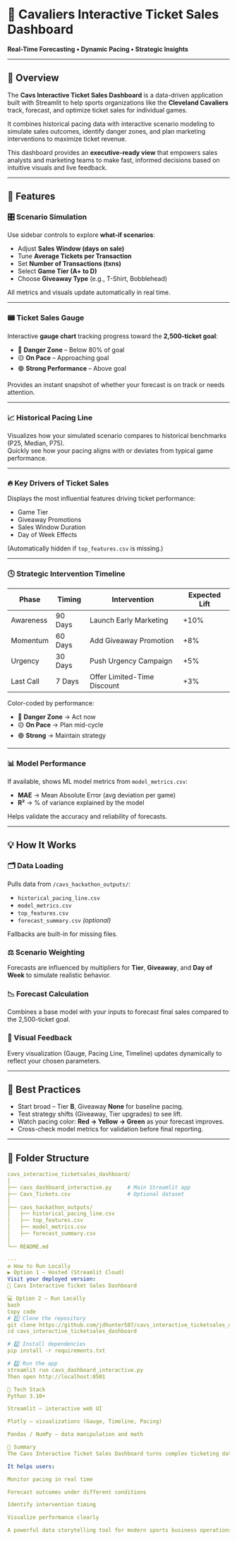 # 🏀 Cavaliers Interactive Ticket Sales Dashboard  
**Real-Time Forecasting • Dynamic Pacing • Strategic Insights**

---

## 📖 Overview  
The **Cavs Interactive Ticket Sales Dashboard** is a data-driven application built with Streamlit to help sports organizations like the **Cleveland Cavaliers** track, forecast, and optimize ticket sales for individual games.  

It combines historical pacing data with interactive scenario modeling to simulate sales outcomes, identify danger zones, and plan marketing interventions to maximize ticket revenue.  

This dashboard provides an **executive-ready view** that empowers sales analysts and marketing teams to make fast, informed decisions based on intuitive visuals and live feedback.

---

## 🚀 Features  

### 🎛️ Scenario Simulation  
Use sidebar controls to explore **what-if scenarios**:
- Adjust **Sales Window (days on sale)**
- Tune **Average Tickets per Transaction**
- Set **Number of Transactions (txns)**
- Select **Game Tier (A+ to D)**
- Choose **Giveaway Type** (e.g., T-Shirt, Bobblehead)

All metrics and visuals update automatically in real time.

---

### 📟 Ticket Sales Gauge  
Interactive **gauge chart** tracking progress toward the **2,500-ticket goal**:
- 🔴 **Danger Zone** – Below 80% of goal  
- 🟡 **On Pace** – Approaching goal  
- 🟢 **Strong Performance** – Above goal  

Provides an instant snapshot of whether your forecast is on track or needs attention.

---

### 📈 Historical Pacing Line  
Visualizes how your simulated scenario compares to historical benchmarks (P25, Median, P75).  
Quickly see how your pacing aligns with or deviates from typical game performance.

---

### 🔥 Key Drivers of Ticket Sales  
Displays the most influential features driving ticket performance:  
- Game Tier  
- Giveaway Promotions  
- Sales Window Duration  
- Day of Week Effects  

(Automatically hidden if `top_features.csv` is missing.)

---

### 🕓 Strategic Intervention Timeline  

| Phase | Timing | Intervention | Expected Lift |
|--------|---------|---------------|----------------|
| Awareness | 90 Days | Launch Early Marketing | +10% |
| Momentum | 60 Days | Add Giveaway Promotion | +8% |
| Urgency | 30 Days | Push Urgency Campaign | +5% |
| Last Call | 7 Days | Offer Limited-Time Discount | +3% |

Color-coded by performance:
- 🔴 **Danger Zone** → Act now  
- 🟡 **On Pace** → Plan mid-cycle  
- 🟢 **Strong** → Maintain strategy  

---

### 📊 Model Performance  
If available, shows ML model metrics from `model_metrics.csv`:  
- **MAE** → Mean Absolute Error (avg deviation per game)  
- **R²** → % of variance explained by the model  

Helps validate the accuracy and reliability of forecasts.

---

## 💡 How It Works  

### 🗂 Data Loading  
Pulls data from `/cavs_hackathon_outputs/`:  
- `historical_pacing_line.csv`  
- `model_metrics.csv`  
- `top_features.csv`  
- `forecast_summary.csv` *(optional)*  

Fallbacks are built-in for missing files.

### ⚖️ Scenario Weighting  
Forecasts are influenced by multipliers for **Tier**, **Giveaway**, and **Day of Week** to simulate realistic behavior.

### 📉 Forecast Calculation  
Combines a base model with your inputs to forecast final sales compared to the 2,500-ticket goal.

### 🧭 Visual Feedback  
Every visualization (Gauge, Pacing Line, Timeline) updates dynamically to reflect your chosen parameters.

---

## 🧠 Best Practices  

- Start broad – Tier **B**, Giveaway **None** for baseline pacing.  
- Test strategy shifts (Giveaway, Tier upgrades) to see lift.  
- Watch pacing color: **Red → Yellow → Green** as your forecast improves.  
- Cross-check model metrics for validation before final reporting.

---

## 🧩 Folder Structure  

```yaml
cavs_interactive_ticketsales_dashboard/
│
├── cavs_dashboard_interactive.py     # Main Streamlit app
├── Cavs_Tickets.csv                  # Optional dataset
│
├── cavs_hackathon_outputs/
│   ├── historical_pacing_line.csv
│   ├── top_features.csv
│   ├── model_metrics.csv
│   ├── forecast_summary.csv
│
└── README.md

---
⚙️ How to Run Locally
▶️ Option 1 – Hosted (Streamlit Cloud)
Visit your deployed version:
🔗 Cavs Interactive Ticket Sales Dashboard

💻 Option 2 – Run Locally
bash
Copy code
# 1️⃣ Clone the repository
git clone https://github.com/jdhunter507/cavs_interactive_ticketsales_dashboard.git
cd cavs_interactive_ticketsales_dashboard

# 2️⃣ Install dependencies
pip install -r requirements.txt

# 3️⃣ Run the app
streamlit run cavs_dashboard_interactive.py
Then open http://localhost:8501

🧠 Tech Stack
Python 3.10+

Streamlit – interactive web UI

Plotly – visualizations (Gauge, Timeline, Pacing)

Pandas / NumPy – data manipulation and math

🏁 Summary
The Cavs Interactive Ticket Sales Dashboard turns complex ticketing data into actionable insights for sales and marketing.

It helps users:

Monitor pacing in real time

Forecast outcomes under different conditions

Identify intervention timing

Visualize performance clearly

A powerful data storytelling tool for modern sports business operations.
